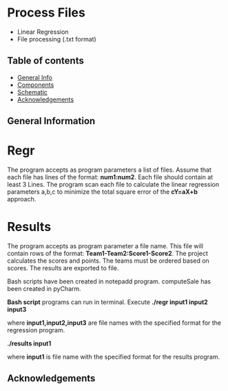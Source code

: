 # Process Files

* Linear Regression
* File processing (.txt format)

## Table of contents
* [General Info](#general-information)
* [Components](#components)
* [Schematic](#schematic)
* [Acknowledgements](#acknowledgements)

## General Information


# Regr
The program accepts as program parameters a list of files. Assume that each file has lines of the format:
**num1:num2**. Each file should contain at least 3
Lines. The program scan each file to calculate the linear regression parameters a,b,c to minimize the total square error of the **cY=aX+b** approach.




# Results
The program accepts as program parameter a file name. This file will contain rows of the format: **Team1-Team2:Score1-Score2**.
The project calculates the scores and points. The teams must be 
ordered based on scores. The results are exported to file.



Bash scripts have been created in notepadd program.
computeSale has been created in pyCharm.

**Bash script** programs can run in terminal. Execute
**./regr input1 input2 input3**

where **input1,input2,input3** are file names with the specified format for the regression program.


**./results input1**

where **input1** is file name with the specified format for the results program.




## Acknowledgements


